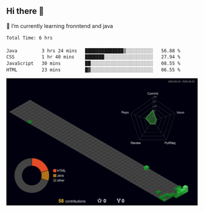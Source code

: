 ## Hi there 👋

<!--
**CereenaG/CereenaG** is a ✨ _special_ ✨ repository because its `README.md` (this file) appears on your GitHub profile.

Here are some ideas to get you started:

- 🔭 I’m currently working on ...
- 🌱 I’m currently learning ...
- 👯 I’m looking to collaborate on ...
- 🤔 I’m looking for help with ...
- 💬 Ask me about ...
- 📫 How to reach me: ...
- 😄 Pronouns: ...
- ⚡ Fun fact: ...
-->
 🌱 I’m currently learning fronntend and java
 
<!--START_SECTION:waka-->

```txt
Total Time: 6 hrs

Java         3 hrs 24 mins   ██████████████▒░░░░░░░░░░   56.88 %
CSS          1 hr 40 mins    ███████░░░░░░░░░░░░░░░░░░   27.94 %
JavaScript   30 mins         ██░░░░░░░░░░░░░░░░░░░░░░░   08.55 %
HTML         23 mins         █▓░░░░░░░░░░░░░░░░░░░░░░░   06.55 %
```

<!--END_SECTION:waka-->
![](./profile-3d-contrib/profile-night-green.svg)
